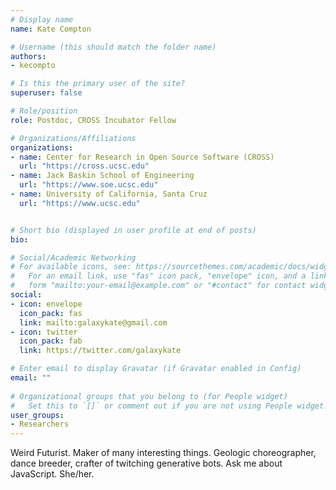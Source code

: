 ```yaml
---
# Display name
name: Kate Compton

# Username (this should match the folder name)
authors:
- kecompto

# Is this the primary user of the site?
superuser: false

# Role/position
role: Postdoc, CROSS Incubator Fellow

# Organizations/Affiliations
organizations:
- name: Center for Research in Open Source Software (CROSS)
  url: "https://cross.ucsc.edu"
- name: Jack Baskin School of Engineering
  url: "https://www.soe.ucsc.edu"
- name: University of California, Santa Cruz
  url: "https://www.ucsc.edu"


# Short bio (displayed in user profile at end of posts)
bio:

# Social/Academic Networking
# For available icons, see: https://sourcethemes.com/academic/docs/widgets/#icons
#   For an email link, use "fas" icon pack, "envelope" icon, and a link in the
#   form "mailto:your-email@example.com" or "#contact" for contact widget.
social:
- icon: envelope
  icon_pack: fas
  link: mailto:galaxykate@gmail.com
- icon: twitter
  icon_pack: fab
  link: https://twitter.com/galaxykate

# Enter email to display Gravatar (if Gravatar enabled in Config)
email: ""
  
# Organizational groups that you belong to (for People widget)
#   Set this to `[]` or comment out if you are not using People widget.  
user_groups:
- Researchers
---
```

Weird Futurist. Maker of many interesting things. Geologic choreographer, dance breeder, crafter of twitching generative bots. Ask me about JavaScript. She/her.
